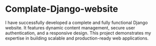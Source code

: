 # Complate-Django-website
I have successfully developed a complete and fully functional Django website. It features dynamic content management, secure user authentication, and a responsive design. This project demonstrates my expertise in building scalable and production-ready web applications.
